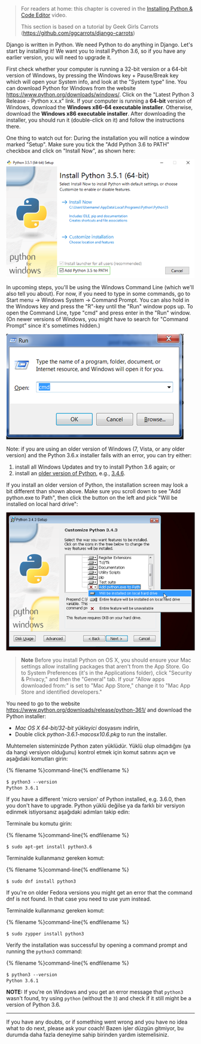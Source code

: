 > For readers at home: this chapter is covered in the [Installing Python & Code Editor](https://www.youtube.com/watch?v=pVTaqzKZCdA) video.
> 
> This section is based on a tutorial by Geek Girls Carrots (https://github.com/ggcarrots/django-carrots)

Django is written in Python. We need Python to do anything in Django. Let's start by installing it! We want you to install Python 3.6, so if you have any earlier version, you will need to upgrade it.

<!--sec data-title="Windows" data-id="python_windows" data-collapse=true ces-->

First check whether your computer is running a 32-bit version or a 64-bit version of Windows, by pressing the Windows key + Pause/Break key which will open your System info, and look at the "System type" line. You can download Python for Windows from the website https://www.python.org/downloads/windows/. Click on the "Latest Python 3 Release - Python x.x.x" link. If your computer is running a **64-bit** version of Windows, download the **Windows x86-64 executable installer**. Otherwise, download the **Windows x86 executable installer**. After downloading the installer, you should run it (double-click on it) and follow the instructions there.

One thing to watch out for: During the installation you will notice a window marked "Setup". Make sure you tick the "Add Python 3.6 to PATH" checkbox and click on "Install Now", as shown here:

![Python'u arama yoluna eklemeyi unutmayın](../python_installation/images/python-installation-options.png)

In upcoming steps, you'll be using the Windows Command Line (which we'll also tell you about). For now, if you need to type in some commands, go to Start menu → Windows System → Command Prompt. You can also hold in the Windows key and press the "R"-key until the "Run" window pops up. To open the Command Line, type "cmd" and press enter in the "Run" window. (On newer versions of Windows, you might have to search for "Command Prompt" since it's sometimes hidden.)

![Type "cmd" in the "Run" window](../python_installation/images/windows-plus-r.png)

Note: if you are using an older version of Windows (7, Vista, or any older version) and the Python 3.6.x installer fails with an error, you can try either:

1. install all Windows Updates and try to install Python 3.6 again; or
2. install an [older version of Python](https://www.python.org/downloads/windows/), e.g., [3.4.6](https://www.python.org/downloads/release/python-346/).

If you install an older version of Python, the installation screen may look a bit different than shown above. Make sure you scroll down to see "Add python.exe to Path", then click the button on the left and pick "Will be installed on local hard drive":

![Add Python to the Path, older versions](../python_installation/images/add_python_to_windows_path.png)

<!--endsec-->

<!--sec data-title="OS X" data-id="python_OSX"
data-collapse=true ces-->

> **Note** Before you install Python on OS X, you should ensure your Mac settings allow installing packages that aren't from the App Store. Go to System Preferences (it's in the Applications folder), click "Security & Privacy," and then the "General" tab. If your "Allow apps downloaded from:" is set to "Mac App Store," change it to "Mac App Store and identified developers."

You need to go to the website https://www.python.org/downloads/release/python-361/ and download the Python installer:

* *Mac OS X 64-bit/32-bit yükleyici* dosyasını indirin,
* Double click *python-3.6.1-macosx10.6.pkg* to run the installer.

<!--endsec-->

<!--sec data-title="Linux" data-id="python_linux"
data-collapse=true ces-->

Muhtemelen sisteminizde Python zaten yüklüdür. Yüklü olup olmadığını (ya da hangi versiyon olduğunu) kontrol etmek için komut satırını açın ve aşağıdaki komutları girin: 

{% filename %}command-line{% endfilename %}

    $ python3 --version
    Python 3.6.1
    

If you have a different 'micro version' of Python installed, e.g. 3.6.0, then you don't have to upgrade. Python yüklü değilse ya da farklı bir versiyon edinmek istiyorsanız aşağıdaki adımları takip edin:

<!--endsec-->

<!--sec data-title="Debian or Ubuntu" data-id="python_debian"
data-collapse=true ces-->

Terminale bu komutu girin:

{% filename %}command-line{% endfilename %}

    $ sudo apt-get install python3.6
    

<!--endsec-->

<!--sec data-title="Fedora" data-id="python_fedora"
data-collapse=true ces-->

Terminalde kullanmanız gereken komut:

{% filename %}command-line{% endfilename %}

    $ sudo dnf install python3
    

If you're on older Fedora versions you might get an error that the command dnf is not found. In that case you need to use yum instead.

<!--endsec-->

<!--sec data-title="openSUSE" data-id="python_openSUSE"
data-collapse=true ces-->

Terminalde kullanmanız gereken komut:

{% filename %}command-line{% endfilename %}

    $ sudo zypper install python3
    

<!--endsec-->

Verify the installation was successful by opening a command prompt and running the `python3` command:

{% filename %}command-line{% endfilename %}

    $ python3 --version
    Python 3.6.1
    

**NOTE:** If you're on Windows and you get an error message that `python3` wasn't found, try using `python` (without the `3`) and check if it still might be a version of Python 3.6.

* * *

If you have any doubts, or if something went wrong and you have no idea what to do next, please ask your coach! Bazen işler düzgün gitmiyor, bu durumda daha fazla deneyime sahip birinden yardım istemelisiniz.